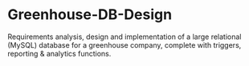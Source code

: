# Greenhouse-DB-Design
Requirements analysis, design and implementation of a large relational (MySQL) database for a greenhouse company, complete with triggers, reporting & analytics functions.
